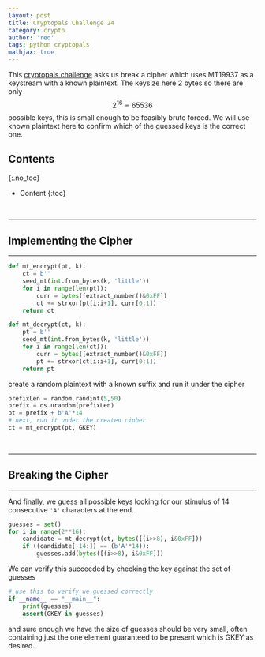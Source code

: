 ```yaml
---
layout: post
title: Cryptopals Challenge 24
category: crypto
author: 'reo'
tags: python cryptopals
mathjax: true
---
```


This [cryptopals challenge](https://cryptopals.com/)
asks us break a cipher which uses MT19937 as a keystream with a known plaintext.
The keysize here 2 bytes so there are only $$2^{16}=65536$$ possible keys, this is small enough
to be feasibly brute forced. We will use known plaintext here to confirm which of the guessed
keys is the correct one.

## Contents
{:.no_toc}

* Content
{:toc}

<br>

***

## Implementing the Cipher

***

```python
def mt_encrypt(pt, k):
    ct = b''
    seed_mt(int.from_bytes(k, 'little'))
    for i in range(len(pt)):
        curr = bytes([extract_number()&0xFF])
        ct += strxor(pt[i:i+1], curr[0:1])
    return ct

def mt_decrypt(ct, k):
    pt = b''
    seed_mt(int.from_bytes(k, 'little'))
    for i in range(len(ct)):
        curr = bytes([extract_number()&0xFF])
        pt += strxor(ct[i:i+1], curr[0:1])
    return pt
```

create a random plaintext with a known suffix and run it under the cipher

```python
prefixLen = random.randint(5,50)
prefix = os.urandom(prefixLen)
pt = prefix + b'A'*14
# next, run it under the created cipher
ct = mt_encrypt(pt, GKEY)
```

<br>

***

## Breaking the Cipher

***

And finally, we guess all possible keys looking for our stimulus of 14 consecutive `'A'` characters
at the end.

```python
guesses = set()
for i in range(2**16):
    candidate = mt_decrypt(ct, bytes([(i>>8), i&0xFF]))
    if ((candidate[-14:]) == (b'A'*14)):
        guesses.add(bytes([(i>>8), i&0xFF]))
```

We can verify this succeeded by checking the key against the
set of guesses

```python
# use this to verify we guessed correctly
if __name__ == "__main__":
    print(guesses)
    assert(GKEY in guesses)
```

and sure enough we have the size of guesses should be very small, often containing just the one element
guaranteed to be present which is GKEY as desired.
